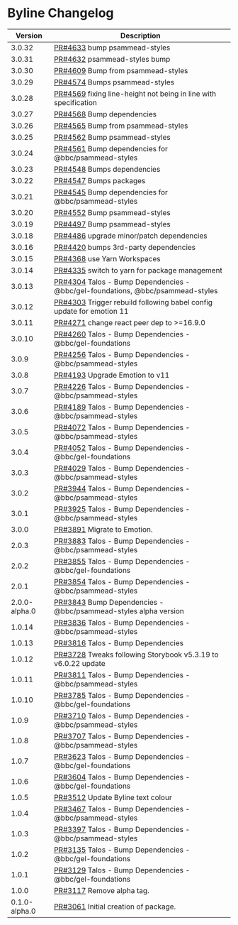 # Byline Changelog

| Version       | Description                                                                                                                 |
| ------------- | --------------------------------------------------------------------------------------------------------------------------- |
| 3.0.32        | [PR#4633](https://github.com/bbc/psammead/pull/4633) bump psammead-styles                                                   |
| 3.0.31        | [PR#4632](https://github.com/bbc/psammead/pull/4632) psammead-styles bump                                                   |
| 3.0.30        | [PR#4609](https://github.com/bbc/psammead/pull/4609) Bump from psammead-styles                                              |
| 3.0.29        | [PR#4574](https://github.com/bbc/psammead/pull/4574) Bumps psammead-styles                                                  |
| 3.0.28        | [PR#4569](https://github.com/bbc/psammead/pull/4569) fixing line-height not being in line with specification                |
| 3.0.27        | [PR#4568](https://github.com/bbc/psammead/pull/4568) Bump dependencies                                                      |
| 3.0.26        | [PR#4565](https://github.com/bbc/psammead/pull/4565) Bump from psammead-styles                                              |
| 3.0.25        | [PR#4562](https://github.com/bbc/psammead/pull/4562) Bump psammead-styles                                                   |
| 3.0.24        | [PR#4561](https://github.com/bbc/psammead/pull/4561) Bump dependencies for @bbc/psammead-styles                             |
| 3.0.23        | [PR#4548](https://github.com/bbc/psammead/pull/4548) Bumps dependencies                                                     |
| 3.0.22        | [PR#4547](https://github.com/bbc/psammead/pull/4547) Bumps packages                                                         |
| 3.0.21        | [PR#4545](https://github.com/bbc/psammead/pull/4545) Bump dependencies for @bbc/psammead-styles                             |
| 3.0.20        | [PR#4552](https://github.com/bbc/psammead/pull/4552) Bump psammead-styles                                                   |
| 3.0.19        | [PR#4497](https://github.com/bbc/psammead/pull/4497) Bump psammead-styles                                                   |
| 3.0.18        | [PR#4486](https://github.com/bbc/psammead/pull/4486) upgrade minor/patch dependencies                                       |
| 3.0.16        | [PR#4420](https://github.com/bbc/psammead/pull/4420) bumps 3rd-party dependencies                                           |
| 3.0.15        | [PR#4368](https://github.com/bbc/psammead/pull/4368) use Yarn Workspaces                                                    |
| 3.0.14        | [PR#4335](https://github.com/bbc/psammead/pull/4335) switch to yarn for package management                                  |
| 3.0.13        | [PR#4304](https://github.com/bbc/psammead/pull/4304) Talos - Bump Dependencies - @bbc/gel-foundations, @bbc/psammead-styles |
| 3.0.12        | [PR#4303](https://github.com/bbc/psammead/pull/4303) Trigger rebuild following babel config update for emotion 11           |
| 3.0.11        | [PR#4271](https://github.com/bbc/psammead/pull/4271) change react peer dep to >=16.9.0                                      |
| 3.0.10        | [PR#4260](https://github.com/bbc/psammead/pull/4260) Talos - Bump Dependencies - @bbc/gel-foundations                       |
| 3.0.9         | [PR#4256](https://github.com/bbc/psammead/pull/4256) Talos - Bump Dependencies - @bbc/psammead-styles                       |
| 3.0.8         | [PR#4193](https://github.com/bbc/psammead/pull/4193) Upgrade Emotion to v11                                                 |
| 3.0.7         | [PR#4226](https://github.com/bbc/psammead/pull/4226) Talos - Bump Dependencies - @bbc/psammead-styles                       |
| 3.0.6         | [PR#4189](https://github.com/bbc/psammead/pull/4189) Talos - Bump Dependencies - @bbc/psammead-styles                       |
| 3.0.5         | [PR#4072](https://github.com/bbc/psammead/pull/4072) Talos - Bump Dependencies - @bbc/psammead-styles                       |
| 3.0.4         | [PR#4052](https://github.com/bbc/psammead/pull/4052) Talos - Bump Dependencies - @bbc/gel-foundations                       |
| 3.0.3         | [PR#4029](https://github.com/bbc/psammead/pull/4029) Talos - Bump Dependencies - @bbc/psammead-styles                       |
| 3.0.2         | [PR#3944](https://github.com/bbc/psammead/pull/3944) Talos - Bump Dependencies - @bbc/psammead-styles                       |
| 3.0.1         | [PR#3925](https://github.com/bbc/psammead/pull/3925) Talos - Bump Dependencies - @bbc/psammead-styles                       |
| 3.0.0         | [PR#3891](https://github.com/bbc/psammead/pull/3891) Migrate to Emotion.                                                    |
| 2.0.3         | [PR#3883](https://github.com/bbc/psammead/pull/3883) Talos - Bump Dependencies - @bbc/psammead-styles                       |
| 2.0.2         | [PR#3855](https://github.com/bbc/psammead/pull/3855) Talos - Bump Dependencies - @bbc/gel-foundations                       |
| 2.0.1         | [PR#3854](https://github.com/bbc/psammead/pull/3854) Talos - Bump Dependencies - @bbc/psammead-styles                       |
| 2.0.0-alpha.0 | [PR#3843](https://github.com/bbc/psammead/pull/3843) Bump Dependencies - @bbc/psammead-styles alpha version                 |
| 1.0.14        | [PR#3836](https://github.com/bbc/psammead/pull/3836) Talos - Bump Dependencies - @bbc/psammead-styles                       |
| 1.0.13        | [PR#3816](https://github.com/bbc/psammead/pull/3816) Talos - Bump Dependencies                                              |
| 1.0.12        | [PR#3728](https://github.com/bbc/psammead/pull/3728) Tweaks following Storybook v5.3.19 to v6.0.22 update                   |
| 1.0.11        | [PR#3811](https://github.com/bbc/psammead/pull/3811) Talos - Bump Dependencies - @bbc/psammead-styles                       |
| 1.0.10        | [PR#3785](https://github.com/bbc/psammead/pull/3785) Talos - Bump Dependencies - @bbc/gel-foundations                       |
| 1.0.9         | [PR#3710](https://github.com/bbc/psammead/pull/3710) Talos - Bump Dependencies - @bbc/psammead-styles                       |
| 1.0.8         | [PR#3707](https://github.com/bbc/psammead/pull/3707) Talos - Bump Dependencies - @bbc/psammead-styles                       |
| 1.0.7         | [PR#3623](https://github.com/bbc/psammead/pull/3623) Talos - Bump Dependencies - @bbc/gel-foundations                       |
| 1.0.6         | [PR#3604](https://github.com/bbc/psammead/pull/3604) Talos - Bump Dependencies - @bbc/gel-foundations                       |
| 1.0.5         | [PR#3512](https://github.com/bbc/psammead/pull/3512) Update Byline text colour                                              |
| 1.0.4         | [PR#3467](https://github.com/bbc/psammead/pull/3467) Talos - Bump Dependencies - @bbc/psammead-styles                       |
| 1.0.3         | [PR#3397](https://github.com/bbc/psammead/pull/3397) Talos - Bump Dependencies - @bbc/psammead-styles                       |
| 1.0.2         | [PR#3135](https://github.com/bbc/psammead/pull/3135) Talos - Bump Dependencies - @bbc/gel-foundations                       |
| 1.0.1         | [PR#3129](https://github.com/bbc/psammead/pull/3129) Talos - Bump Dependencies - @bbc/gel-foundations                       |
| 1.0.0         | [PR#3117](https://github.com/bbc/psammead/pull/3117) Remove alpha tag.                                                      |
| 0.1.0-alpha.0 | [PR#3061](https://github.com/bbc/psammead/pull/3061) Initial creation of package.                                           |
